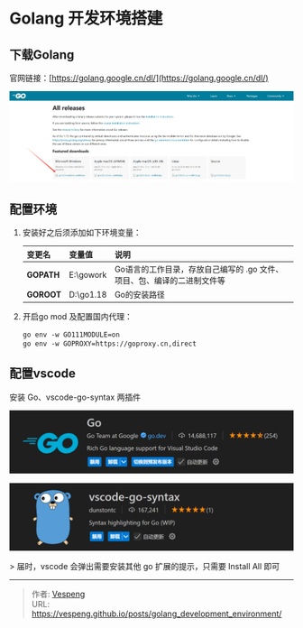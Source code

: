 # Golang 开发环境搭建



## 下载Golang

官网链接：[https://golang.google.cn/dl/](https://golang.google.cn/dl/)

![3326ab02-a030-4902-8934-f95eca5b628c](./images/3326ab02-a030-4902-8934-f95eca5b628c.png)

## 配置环境

1. 安装好之后须添加如下环境变量：

   | 变更名        | 变量值       | 说明                                      |
      | ---------- | --------- | --------------------------------------- |
   | **GOPATH** | E:\gowork | Go语言的工作目录，存放自己编写的 .go 文件、项目、包、编译的二进制文件等 |
   | **GOROOT** | D:\go1.18 | Go的安装路径                                 |

2. 开启go mod 及配置国内代理：

   ```shell
   go env -w GO111MODULE=on
   go env -w GOPROXY=https://goproxy.cn,direct
   ```

## 配置vscode

安装 Go、vscode-go-syntax 两插件

![loading-ag-117](./images/079a6176-fba0-4c94-abe8-aff760e2b4b4.png)

![loading-ag-119](./images/18e22d51-224a-478b-b134-dc808b31b958.png)

&gt;  届时，vscode 会弹出需要安装其他 go 扩展的提示，只需要 Install All 即可 






---

> 作者: [Vespeng](https://github.com/vespeng/)  
> URL: https://vespeng.github.io/posts/golang_development_environment/  

